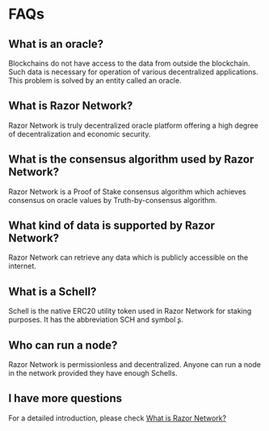 # FAQs

## What is an oracle?
Blockchains do not have access to the data from outside the blockchain. Such data is necessary for operation of various decentralized applications. This problem is solved by an entity called an oracle.

## What is Razor Network?

Razor Network is truly decentralized oracle platform offering a high degree of decentralization and economic security.

## What is the consensus algorithm used by Razor Network?

Razor Network is a Proof of Stake consensus algorithm which achieves consensus on oracle values by Truth-by-consensus algorithm.

## What kind of data is supported by Razor Network?
Razor Network can retrieve any data which is publicly accessible on the internet.

## What is a Schell?
Schell is the native ERC20 utility token used in Razor Network for staking purposes. It has the abbreviation SCH and symbol ʂ.

## Who can run a node?
Razor Network is permissionless and decentralized. Anyone can run a node in the network provided they have enough Schells.

## I have more questions
For a detailed introduction, please check  [What is Razor Network?](explainer.md)
